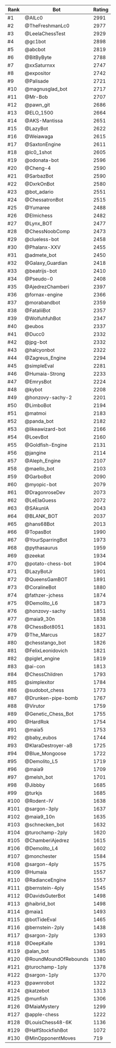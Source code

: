 Rank|Bot|Rating
---|---|---
#1|@AILc0|2991
#2|@TheFreshmanLc0|2977
#3|@LeelaChessTest|2929
#4|@gc1bot|2898
#5|@abcbot|2819
#6|@BitByByte|2788
#7|@xxSaturnxx|2747
#8|@expositor|2742
#9|@Palisade|2721
#10|@magnusglad_bot|2717
#11|@Mr-Bob|2707
#12|@pawn_git|2686
#13|@ELO_1500|2664
#14|@AKS-Mantissa|2651
#15|@LazyBot|2622
#16|@Weiawaga|2615
#17|@SaxtonEngine|2611
#18|@lc0_1shot|2605
#19|@odonata-bot|2596
#20|@Cheng-4|2590
#21|@SarbazBot|2590
#22|@DxrkOnBot|2580
#23|@bot_adario|2551
#24|@ChessatronBot|2515
#25|@Yumaree|2488
#26|@Elmichess|2482
#27|@Lynx_BOT|2477
#28|@ChessNoobComp|2473
#29|@clueless-bot|2458
#30|@Phalanx-XXV|2455
#31|@admete_bot|2450
#32|@Galaxy_Guardian|2418
#33|@beatrijs-bot|2410
#34|@Pseudo-0|2408
#35|@AjedrezChamberi|2397
#36|@fornax-engine|2366
#37|@morabandbot|2359
#38|@FataliiBot|2357
#39|@WolfuhfuhBot|2347
#40|@eubos|2337
#41|@Ducc0|2332
#42|@jpg-bot|2332
#43|@halcyonbot|2322
#44|@Zagreus_Engine|2294
#45|@simpleEval|2281
#46|@Humaia-Strong|2233
#47|@EmrysBot|2224
#48|@kybot|2208
#49|@honzovy-sachy-2|2201
#50|@LimboBot|2194
#51|@matmoi|2183
#52|@panda_bot|2182
#53|@likeawizard-bot|2166
#54|@LoevBot|2160
#55|@Goldfish-Engine|2131
#56|@jangine|2114
#57|@Aleph_Engine|2107
#58|@maello_bot|2103
#59|@GarboBot|2090
#60|@myopic-bot|2079
#61|@DragonroseDev|2073
#62|@LeElaGuess|2072
#63|@SAkunIA|2043
#64|@BLANK_BOT|2037
#65|@hans68Bot|2013
#66|@TopasBot|1990
#67|@YourSparringBot|1973
#68|@pythasaurus|1959
#69|@zeekat|1934
#70|@potato-chess-bot|1904
#71|@LazyBotJr|1901
#72|@QueensGamBOT|1891
#73|@CoralineBot|1880
#74|@fathzer-jchess|1874
#75|@Demolito_L6|1873
#76|@honzovy-sachy|1851
#77|@maia9_30n|1838
#78|@ChessBot8051|1831
#79|@The_Marcus|1827
#80|@chesstango_bot|1826
#81|@FelixLeonidovich|1821
#82|@piglet_engine|1819
#83|@ai-con|1813
#84|@ChessChildren|1793
#85|@simplexitor|1784
#86|@sudobot_chess|1773
#87|@Drunken-pipe-bomb|1767
#88|@Virutor|1759
#89|@Genetic_Chess_Bot|1755
#90|@HardRok|1754
#91|@maia5|1753
#92|@baby_eubos|1744
#93|@KlaraDestroyer-aB|1725
#94|@Blue_Mongoose|1722
#95|@Demolito_L5|1719
#96|@maia9|1709
#97|@melsh_bot|1701
#98|@Jibbby|1685
#99|@turkjs|1685
#100|@Rodent-IV|1638
#101|@sargon-3ply|1637
#102|@maia9_10n|1635
#103|@schnecken_bot|1632
#104|@turochamp-2ply|1620
#105|@ChamberiAjedrez|1615
#106|@Demolito_L4|1602
#107|@monchester|1584
#108|@sargon-4ply|1575
#109|@Humaia|1557
#110|@RadianceEngine|1557
#111|@bernstein-4ply|1545
#112|@DavidsGuterBot|1498
#113|@haibrid_bot|1498
#114|@maia1|1493
#115|@botTideEval|1465
#116|@bernstein-2ply|1438
#117|@sargon-2ply|1393
#118|@DeepKalle|1391
#119|@alan_bot|1385
#120|@RoundMoundOfRebounds|1380
#121|@turochamp-1ply|1378
#122|@sargon-1ply|1370
#123|@pawnrobot|1322
#124|@katzebot|1313
#125|@munfish|1306
#126|@MaiaMystery|1299
#127|@apple-chess|1222
#128|@LouisChess48-6K|1136
#129|@HalfStockfishBot|1072
#130|@MinOpponentMoves|719
